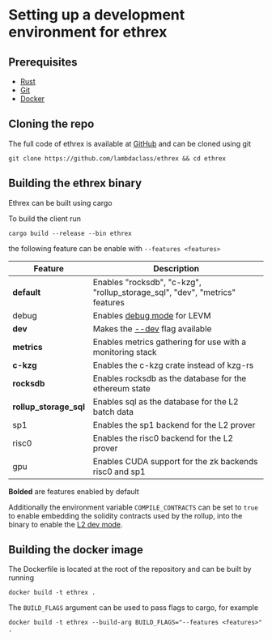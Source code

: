 # Setting up a development environment for ethrex

## Prerequisites

- [Rust](https://www.rust-lang.org/tools/install)
- [Git](https://git-scm.com/downloads)
- [Docker](https://www.docker.com/get-started/)

## Cloning the repo

The full code of ethrex is available at [GitHub](https://github.com/lambdaclass/ethrex) and can be cloned using git

```
git clone https://github.com/lambdaclass/ethrex && cd ethrex
```

## Building the ethrex binary

Ethrex can be built using cargo

To build the client run
```
cargo build --release --bin ethrex
```

the following feature can be enable with `--features <features>`

|Feature|Description|
|-------|-----------|
|**default**|Enables "rocksdb", "c-kzg", "rollup_storage_sql", "dev", "metrics" features|
|debug|Enables [debug mode](../vm/levm/debug.md) for LEVM|
|**dev**|Makes the [--dev](./l1/dev-mode.md) flag available|
|**metrics**|Enables metrics gathering for use with a monitoring stack|
|**c-kzg**|Enables the c-kzg crate instead of kzg-rs|
|**rocksdb**|Enables rocksdb as the database for the ethereum state|
|**rollup_storage_sql**|Enables sql as the database for the L2 batch data|
|sp1|Enables the sp1 backend for the L2 prover|
|risc0|Enables the risc0 backend for the L2 prover|
|gpu|Enables CUDA support for the zk backends risc0 and sp1|

**Bolded** are features enabled by default

Additionally the environment variable `COMPILE_CONTRACTS` can be set to `true` to enable embedding the solidity contracts used by the rollup, into the binary to enable the [L2 dev mode](../developers/l2/dev-mode.md).

## Building the docker image

The Dockerfile is located at the root of the repository and can be built by running

```
docker build -t ethrex .
```

The `BUILD_FLAGS` argument can be used to pass flags to cargo, for example

```
docker build -t ethrex --build-arg BUILD_FLAGS="--features <features>" .
```
